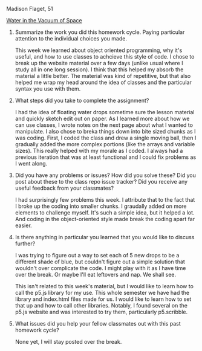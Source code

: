 Madison Flaget, 51

[Water in the Vacuum of Space](https://madisonflaget.github.io/120-work/hw-11/)

1) Summarize the work you did this homework cycle. Paying particular attention to the individual choices you made.

    This week we learned about object oriented programming, why it's useful, and how to use classes to achcieve this style of code. I chose to break up the website material over a few days (unlike usual where I study all in one long session). I think that this helped my absorb the material a little better. The material was kind of repetitive, but that also helped me wrap my head around the idea of classes and the particular syntax you use with them.

2) What steps did you take to complete the assignment?

    I had the idea of floating water drops sometime sure the lesson material and quickly sketch edit out on paper. As I learned more about how we can use classes, I wrote notes on the next page about what I wanted to manipulate. I also chose to breka things down into bite sized chunks as I was coding. First, I coded the class and drew a single moving ball, then I gradually added the more complex portions (like the arrays and variable sizes). This really helped with my morale as I coded. I always had a previous iteration that was at least functional and I could fix problems as I went along.

3) Did you have any problems or issues? How did you solve these? Did you post about these to the class repo issue tracker? Did you receive any useful feedback from your classmates?

    I had surprisingly few problems this week. I attribute that to the fact that I broke up the coding into smaller chunks. I graudally added on more elements to challenge myself. It's such a simple idea, but it helped a lot. And coding in the object-oriented style made break the coding apart far easier.

4) Is there anything in particular you learned that you would like to discuss further?

    I was trying to figure out a way to set each of 5 new drops to be a different shade of blue, but couldn't figure out a simple solution that wouldn't over complicate the code. I might play with it as I have time over the break. Or maybe I'll eat leftovers and nap. We shall see.

    This isn't related to this week's material, but I would like to learn how to call the p5.js library for my use. This whole semester we have had the library and index.html files made for us. I would like to learn how to set that up and how to call other libraries. Notably, I found several on the p5.js website and was interested to try them, particularly p5.scribble.

5) What issues did you help your fellow classmates out with this past homework cycle?

    None yet, I will stay posted over the break.
